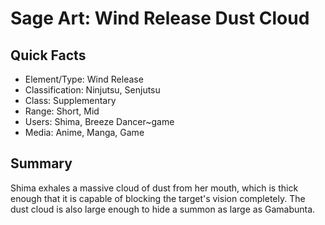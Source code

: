 # Sage Art: Wind Release Dust Cloud

## Quick Facts
- Element/Type: Wind Release
- Classification: Ninjutsu, Senjutsu
- Class: Supplementary
- Range: Short, Mid
- Users: Shima, Breeze Dancer~game
- Media: Anime, Manga, Game

## Summary
Shima exhales a massive cloud of dust from her mouth, which is thick enough that it is capable of blocking the target's vision completely. The dust cloud is also large enough to hide a summon as large as Gamabunta.
